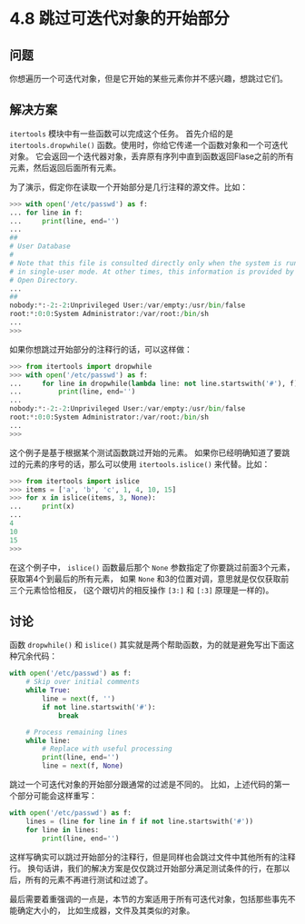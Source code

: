 # 4.8 跳过可迭代对象的开始部分

## 问题

你想遍历一个可迭代对象，但是它开始的某些元素你并不感兴趣，想跳过它们。

## 解决方案

`itertools` 模块中有一些函数可以完成这个任务。 首先介绍的是 `itertools.dropwhile()` 函数。使用时，你给它传递一个函数对象和一个可迭代对象。 它会返回一个迭代器对象，丢弃原有序列中直到函数返回Flase之前的所有元素，然后返回后面所有元素。

为了演示，假定你在读取一个开始部分是几行注释的源文件。比如：

```python
>>> with open('/etc/passwd') as f:
... for line in f:
...     print(line, end='')
...
##
# User Database
#
# Note that this file is consulted directly only when the system is running
# in single-user mode. At other times, this information is provided by
# Open Directory.
...
##
nobody:*:-2:-2:Unprivileged User:/var/empty:/usr/bin/false
root:*:0:0:System Administrator:/var/root:/bin/sh
...
>>>
```

如果你想跳过开始部分的注释行的话，可以这样做：

```python
>>> from itertools import dropwhile
>>> with open('/etc/passwd') as f:
...     for line in dropwhile(lambda line: not line.startswith('#'), f):
...         print(line, end='')
...
nobody:*:-2:-2:Unprivileged User:/var/empty:/usr/bin/false
root:*:0:0:System Administrator:/var/root:/bin/sh
...
>>>
```

这个例子是基于根据某个测试函数跳过开始的元素。 如果你已经明确知道了要跳过的元素的序号的话，那么可以使用 `itertools.islice()` 来代替。比如：

```python
>>> from itertools import islice
>>> items = ['a', 'b', 'c', 1, 4, 10, 15]
>>> for x in islice(items, 3, None):
...     print(x)
...
4
10
15
>>>
```

在这个例子中， `islice()` 函数最后那个 `None` 参数指定了你要跳过前面3个元素，获取第4个到最后的所有元素， 如果 `None` 和3的位置对调，意思就是仅仅获取前三个元素恰恰相反， (这个跟切片的相反操作 `[3:]` 和 `[:3]` 原理是一样的)。

## 讨论

函数 `dropwhile()` 和 `islice()` 其实就是两个帮助函数，为的就是避免写出下面这种冗余代码：

```python
with open('/etc/passwd') as f:
    # Skip over initial comments
    while True:
        line = next(f, '')
        if not line.startswith('#'):
            break

    # Process remaining lines
    while line:
        # Replace with useful processing
        print(line, end='')
        line = next(f, None)
```

跳过一个可迭代对象的开始部分跟通常的过滤是不同的。 比如，上述代码的第一个部分可能会这样重写：

```python
with open('/etc/passwd') as f:
    lines = (line for line in f if not line.startswith('#'))
    for line in lines:
        print(line, end='')
```

这样写确实可以跳过开始部分的注释行，但是同样也会跳过文件中其他所有的注释行。 换句话讲，我们的解决方案是仅仅跳过开始部分满足测试条件的行，在那以后，所有的元素不再进行测试和过滤了。

最后需要着重强调的一点是，本节的方案适用于所有可迭代对象，包括那些事先不能确定大小的， 比如生成器，文件及其类似的对象。